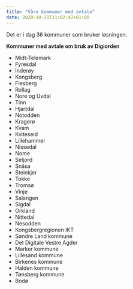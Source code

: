 ```yaml
---
title: "Våre kommuner med avtale"
date: 2020-10-21T11:02:47+01:00
---
```

Det er i dag 36 kommuner som bruker løsningen.
 
**Kommuner med avtale om bruk av Digiorden**

*  Midt-Telemark
*  Fyresdal
*  Inderøy
*  Kongsberg
*  Flesberg
*  Rollag
*  Nore og Uvdal
*  Tinn
*  Hjartdal
*  Notodden
*  Kragerø
*  Kvam
*  Kviteseid
*  Lillehammer
*  Nissedal
*  Nome
*  Seljord
*  Snåsa
*  Steinkjer 
*  Tokke
*  Tromsø
*  Vinje
*  Salangen
*  Sigdal
*  Orkland 
*  Nittedal
*  Nesodden 
*  Kongsbergregionen IKT
*  Søndre Land kommune
*  Det Digitale Vestre Agder
*  Marker kommune
*  Lillesand kommune
*  Birkenes kommune
*  Halden kommune 
*  Tønsberg kommune
*  Bodø 
 